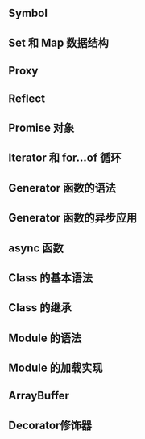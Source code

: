 ## Symbol

## Set 和 Map 数据结构

## Proxy

## Reflect

## Promise 对象

## Iterator 和 for...of 循环

## Generator 函数的语法

## Generator 函数的异步应用

## async 函数

## Class 的基本语法

## Class 的继承

## Module 的语法

## Module 的加载实现

## ArrayBuffer

## Decorator修饰器